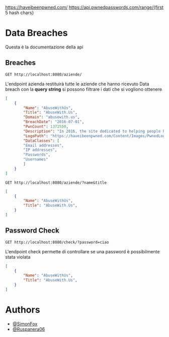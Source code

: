 https://haveibeenpwned.com/
https://api.pwnedpasswords.com/range/{first 5 hash chars}



# Data Breaches 

Questa è la documentazione della api

## Breaches

`GET http://localhost:8080/aziende/`

L'endpoint azienda restituirà tutte le aziende che hanno ricevuto Data breach con la **query string** si possono filtrare i dati che si vogliono ottenere

```json
[
    {
        "Name": "AbuseWithUs",
        "Title": "AbuseWith.Us",
        "Domain": "abusewith.us",
        "BreachDate": "2016-07-01",
        "PwnCount": 1372550,
        "Description": "In 2016, the site dedicated to helping people hack email and online gaming accounts known as Abusewith.us suffered multiple data breaches. The site \u003Ca href=\"https://krebsonsecurity.com/2017/02/who-ran-leakedsource-com/\" target=\"_blank\" rel=\"noopener\"\u003Eallegedly had an administrator in common with the nefarious LeakedSource site\u003C/a\u003E, both of which have since been shut down. The exposed data included more than 1.3 million unique email addresses, often accompanied by usernames, IP addresses and plain text or hashed passwords retrieved from various sources and intended to be used to compromise the victims' accounts.",
        "LogoPath": "https://haveibeenpwned.com/Content/Images/PwnedLogos/AbuseWithUs.png",
        "DataClasses": [
        "Email addresses",
        "IP addresses",
        "Passwords",
        "Usernames"
        ]
    }
]
```

`GET http://localhost:8080/aziende/?name&title`

```json
[
    {
        "Name": "AbuseWithUs",
        "Title": "AbuseWith.Us",
    }
]
```

## Password Check

`GET http://localhost:8080/check/?password=ciao`

L'endpoint check permette di controllare se una password è possibilmente stata violata

```json
[
    {
        "Name": "AbuseWithUs",
        "Title": "AbuseWith.Us",
    }
]
```

## 

# Authors

- [@SimonFox](https://github.com/Simone-Lauro-itis-pr)
- [@Ruspanera06](https://github.com/Ruspanera06)